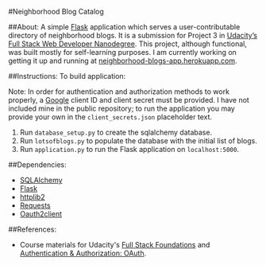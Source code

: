 #Neighborhood Blog Catalog

##About:
A simple [Flask](http://flask.pocoo.org/docs/0.10/) application which serves a user-contributable directory of neighborhood blogs. It is a submission for Project 3 in [Udacity’s Full Stack Web Developer Nanodegree](https://www.udacity.com/course/full-stack-web-developer-nanodegree--nd004). This project, although functional, was built mostly for self-learning purposes. I am currently working on getting it up and running at [neighborhood-blogs-app.herokuapp.com](neighborhood-blogs-app.herokuapp.com).

##Instructions:
To build application:

Note: In order for authentication and authorization methods to work properly, a [Google](console.developers.google.com) client ID and client secret must be provided. I have not included mine in the public repository; to run the application you may provide your own in the `client_secrets.json` placeholder text.

1. Run `database_setup.py` to create the sqlalchemy database.
2. Run `lotsofblogs.py` to populate the database with the initial list of blogs.
3. Run `application.py` to run the Flask application on `localhost:5000`.

##Dependencies:
* [SQLAlchemy](http://www.sqlalchemy.org/)
* [Flask](http://flask.pocoo.org/)
* [httplib2](https://github.com/jcgregorio/httplib2)
* [Requests](http://www.python-requests.org/en/latest/)
* [Oauth2client](https://github.com/google/oauth2client)

##References:
* Course materials for Udacity's [Full Stack Foundations](https://www.udacity.com/course/full-stack-foundations--ud088) and [Authentication & Authorization: OAuth](https://www.udacity.com/course/authentication-authorization-oauth--ud330).
